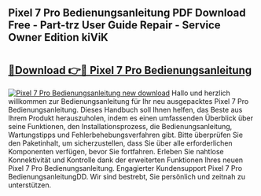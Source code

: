 ## Pixel 7 Pro Bedienungsanleitung PDF Download Free - Part-trz User Guide Repair - Service Owner Edition kiViK

# <h2><a href="http://df3pxt.blite.top/?on=Pixel+7+Pro+Bedienungsanleitung">🔗Download 👉🔴 Pixel 7 Pro Bedienungsanleitung</a></h2>

[![Pixel 7 Pro Bedienungsanleitung new download](https://i.imgur.com/lujVjoI.png)](http://df3pxt.blite.top/?on=Pixel+7+Pro+Bedienungsanleitung)
Hallo und herzlich willkommen zur Bedienungsanleitung für Ihr neu ausgepacktes Pixel 7 Pro Bedienungsanleitung. Dieses Handbuch soll Ihnen helfen, das Beste aus Ihrem Produkt herauszuholen, indem es einen umfassenden Überblick über seine Funktionen, den Installationsprozess, die Bedienungsanleitung, Wartungstipps und Fehlerbehebungsverfahren gibt. Bitte überprüfen Sie den Paketinhalt, um sicherzustellen, dass Sie über alle erforderlichen Komponenten verfügen, bevor Sie fortfahren. Erleben Sie nahtlose Konnektivität und Kontrolle dank der erweiterten Funktionen Ihres neuen Pixel 7 Pro Bedienungsanleitung. Engagierter Kundensupport Pixel 7 Pro BedienungsanleitungDD. Wir sind bestrebt, Sie persönlich und zeitnah zu unterstützen.
